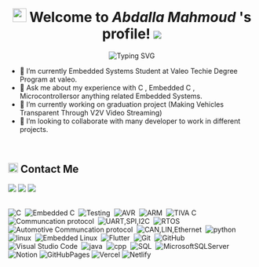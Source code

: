 <h1 align="center">
  <img src="https://media.giphy.com/media/hvRJCLFzcasrR4ia7z/giphy.gif" width="28">
   Welcome to <em> Abdalla Mahmoud </em>'s profile! 
  <img src="https://komarev.com/ghpvc/?username=m-ashmawy&style=flat-square&label=VIEWS">
</h1>

<!-- Typing SVG by DenverCoder1 - https://github.com/DenverCoder1/readme-typing-svg -->
<p align="center">
  <img src="https://readme-typing-svg.demolab.com?font=Kalam&weight=700&pause=1000&color=2196F3&center=true&width=435&lines=Embedded+Software +engineer;Always+Learning+New+Things!" alt="Typing SVG" />
</p>



- 🏢 I’m currently Embedded Systems Student at Valeo Techie Degree Program at valeo.
- 💬 Ask me about my experience with C , Embedded C , Microcontrollersor anything related Embedded Systems.
- 🌱 I’m currently working on graduation project (Making Vehicles Transparent Through V2V Video
Streaming) 
- 👯 I’m looking to collaborate with many developer to work in different projects. 
<br/>


<h2><img src="https://media.giphy.com/media/5WJ6SOKeNKrSzblU4R/giphy.gif" width=20> Contact Me</h2>
<a href="https://www.linkedin.com/in/abdalla-mahmoud-ab4ab81b0/"><img src="https://img.shields.io/badge/-LinkedIn-0077B5?style=for-the-badge&logo=Linkedin&logoColor=white"/></a>
<a href="mailto:abdallaskar2000@gmail.com" target="_blank"><img src="https://img.shields.io/badge/-GMail-0077B5?style=for-the-badge&logo=gmail&logoColor=white"/></a>
<a href="https://wa.me/+201090234964" target="_blank"><img src="https://img.shields.io/badge/-Whatsapp-0077B5?style=for-the-badge&logo=Whatsapp&logoColor=white"/></a>
<br/><br/>




![C](https://img.shields.io/badge/-C-013?style=for-the-badge&logo=HTML5)&nbsp;
![Embedded C](https://img.shields.io/badge/-CSS-013?style=for-the-badge&logo=CSS3&logoColor=1572B6)&nbsp;
![Testing](https://img.shields.io/badge/-React-013?style=for-the-badge&logo=react)&nbsp;
![AVR](https://img.shields.io/badge/-JavaScript-013?style=for-the-badge&logo=javascript)&nbsp;
![ARM](https://img.shields.io/badge/-Bootstrap-013?style=for-the-badge&logo=bootstrap&logoColor=0969da)&nbsp;
![TIVA C](https://img.shields.io/badge/-Sass-013?style=for-the-badge&logo=sass)&nbsp;
![Communcation protocol](https://img.shields.io/badge/-Node.js-013?style=for-the-badge&logo=node.js&logoColor=339933)&nbsp;
![UART,SPI,I2C](https://img.shields.io/badge/-Node.js-013?style=for-the-badge&logo=node.js&logoColor=339933)&nbsp;
![RTOS](https://img.shields.io/badge/-Pug-013?style=for-the-badge&logo=pug)&nbsp;
![Automotive Communcation protocol](https://img.shields.io/badge/-Node.js-013?style=for-the-badge&logo=node.js&logoColor=339933)&nbsp;
![CAN,LIN,Ethernet](https://img.shields.io/badge/-React-013?style=for-the-badge&logo=react)&nbsp;
![python](https://img.shields.io/badge/-Jest-013?style=for-the-badge&logo=jest)&nbsp;
![linux](https://img.shields.io/badge/-WebPack-013?style=for-the-badge&logo=WebPack)&nbsp;
![Embedded Linux](https://img.shields.io/badge/-React%20Native-013?style=for-the-badge&logo=react)&nbsp;
![Flutter](https://img.shields.io/badge/-Flutter-013?style=for-the-badge&logo=Flutter)&nbsp;
![Git](https://img.shields.io/badge/-Git-013?style=for-the-badge&logo=git)&nbsp;
![GitHub](https://img.shields.io/badge/-GitHub-013?style=for-the-badge&logo=github)&nbsp;
![Visual Studio Code](https://img.shields.io/badge/-VS%20Code-013?style=for-the-badge&logo=visual-studio-code&logoColor=007ACC)&nbsp;
![java](https://custom-icon-badges.demolab.com/badge/Java-013.svg?style=for-the-badge&logo=java&logoColor=white)&nbsp;
![cpp](https://custom-icon-badges.demolab.com/badge/C++-013.svg?style=for-the-badge&logo=cpp2&logoColor=white)&nbsp;
![SQL](https://custom-icon-badges.demolab.com/badge/SQL-013.svg?style=for-the-badge&logo=database&logoColor=white)&nbsp;
![MicrosoftSQLServer](https://img.shields.io/badge/Microsoft%20SQL%20Server-013.svg?style=for-the-badge&logo=microsoft%20sql%20server&logoColor=white)
![Notion](https://img.shields.io/badge/Notion-013.svg?style=for-the-badge&logo=notion&logoColor=white)
![GitHubPages](https://img.shields.io/badge/GitHub%20Pages-013.svg?style=for-the-badge&logo=github&logoColor=white) 
![Vercel](https://img.shields.io/badge/vercel-013.svg?style=for-the-badge&logo=vercel&logoColor=white) 
![Netlify](https://img.shields.io/badge/netlify-013.svg?style=for-the-badge&logo=netlify&logoColor=#00C7B7) 
<br/><br/>


